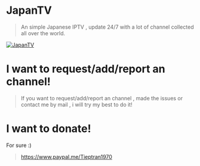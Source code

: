 # JapanTV
> An simple Japanese IPTV , update 24/7 with a lot of channel collected all over the world.

[![JapanTV](https://i.postimg.cc/NjHTFgWy/Screenshot-1.png)](https://postimg.cc/xX9qFSjY)
# I want to request/add/report an channel!
> If you want to request/add/report an channel , made the issues or contact me by mail , i will try my best to do it!
# I want to donate!
For sure :)
> https://www.paypal.me/Tieptran1970
